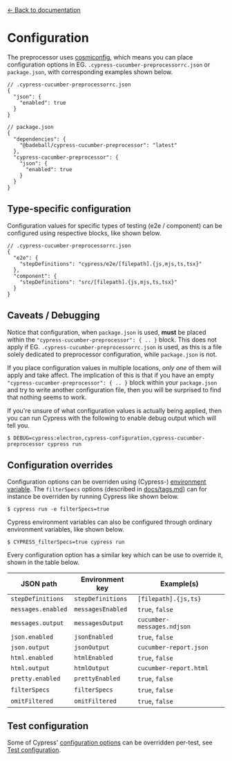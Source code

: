 [← Back to documentation](readme.md)

# Configuration

The preprocessor uses [cosmiconfig](https://github.com/davidtheclark/cosmiconfig), which means you can place configuration options in EG. `.cypress-cucumber-preprocessorrc.json` or `package.json`, with corresponding examples shown below.

```
// .cypress-cucumber-preprocessorrc.json
{
  "json": {
    "enabled": true
  }
}
```

```
// package.json
{
  "dependencies": {
    "@badeball/cypress-cucumber-preprocessor": "latest"
  },
  "cypress-cucumber-preprocessor": {
    "json": {
      "enabled": true
    }
  }
}
```

## Type-specific configuration

Configuration values for specific types of testing (e2e / component) can be configured using respective blocks, like shown below.

```
// .cypress-cucumber-preprocessorrc.json
{
  "e2e": {
    "stepDefinitions": "cypress/e2e/[filepath].{js,mjs,ts,tsx}"
  },
  "component": {
    "stepDefinitions": "src/[filepath].{js,mjs,ts,tsx}"
  }
}
```

## Caveats / Debugging

Notice that configuration, when `package.json` is used, **must** be placed within the `"cypress-cucumber-preprocessor": { .. }` block. This does not apply if EG. `.cypress-cucumber-preprocessorrc.json` is used, as this is a file solely dedicated to preprocessor configuration, while `package.json` is not.

If you place configuration values in multiple locations, *only one* of them will apply and take affect. The implication of this is that if you have an empty `"cypress-cucumber-preprocessor": { .. }` block within your `package.json` and try to write another configuration file, then you will be surprised to find that nothing seems to work.

If you're unsure of what configuration values is actually being applied, then you can run Cypress with the following to enable debug output which will tell you.

```
$ DEBUG=cypress:electron,cypress-configuration,cypress-cucumber-preprocessor cypress run
```

## Configuration overrides

Configuration options can be overriden using (Cypress-) [environment variable](https://docs.cypress.io/guides/guides/environment-variables). The `filterSpecs` options (described in [docs/tags.md](tags.md)) can for instance be overriden by running Cypress like shown below.

```
$ cypress run -e filterSpecs=true
```

Cypress environment variables can also be configured through ordinary environment variables, like shown below.

```
$ CYPRESS_filterSpecs=true cypress run
```

Every configuration option has a similar key which can be use to override it, shown in the table below.

| JSON path          | Environment key   | Example(s)                               |
|--------------------|-------------------|------------------------------------------|
| `stepDefinitions`  | `stepDefinitions` | `[filepath].{js,ts}`                     |
| `messages.enabled` | `messagesEnabled` | `true`, `false`                          |
| `messages.output`  | `messagesOutput`  | `cucumber-messages.ndjson`               |
| `json.enabled`     | `jsonEnabled`     | `true`, `false`                          |
| `json.output`      | `jsonOutput`      | `cucumber-report.json`                   |
| `html.enabled`     | `htmlEnabled`     | `true`, `false`                          |
| `html.output`      | `htmlOutput`      | `cucumber-report.html`                   |
| `pretty.enabled`   | `prettyEnabled`   | `true`, `false`                          |
| `filterSpecs`      | `filterSpecs`     | `true`, `false`                          |
| `omitFiltered`     | `omitFiltered`    | `true`, `false`                          |

## Test configuration

Some of Cypress' [configuration options](https://docs.cypress.io/guides/references/configuration) can be overridden per-test, see [Test configuration](test-configuration.md).
